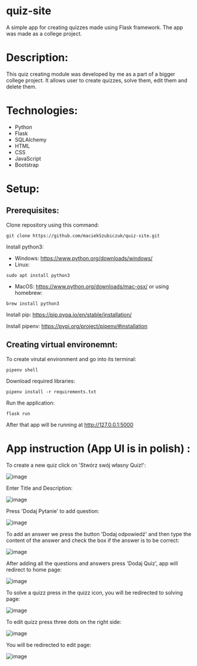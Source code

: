 # quiz-site
A simple app for creating quizzes made using Flask framework. The app was made as a college project.

# Description:
This quiz creating module was developed by me as a part of a bigger college project. It allows user to create quizzes, solve them, edit them and delete them.

# Technologies:
- Python
- Flask
- SQLAlchemy
- HTML
- CSS
- JavaScript
- Bootstrap

# Setup:


## Prerequisites:

Clone repository using this command:
```
git clone https://github.com/maciekSzubiczuk/quiz-site.git
```

Install python3:

* Windows:
https://www.python.org/downloads/windows/
* Linux:
```
sudo apt install python3
```

* MacOS:
https://www.python.org/downloads/mac-osx/
or using homebrew:
```
brew install python3
```

Install pip:
https://pip.pypa.io/en/stable/installation/ 

Install pipenv:
https://pypi.org/project/pipenv/#installation


## Creating virtual environemnt: 

To create virutal environment and go into its terminal:
```
pipenv shell
```

Download required libraries:
```
pipenv install -r requirements.txt
```

Run the application:
```
flask run
```

After that app will be running at http://127.0.0.1:5000

# App instruction (App UI is in polish) :

To create a new quiz click on 'Stwórz swój własny Quiz!':

![image](https://github.com/maciekSzubiczuk/quiz-site/assets/106101693/dfdfa071-0aea-42d3-a340-9ba5372270af)

Enter Title and Description:

![image](https://github.com/maciekSzubiczuk/quiz-site/assets/106101693/10c8f387-6886-4b68-881c-8d697e42c708)


Press 'Dodaj Pytanie' to add question:

![image](https://github.com/maciekSzubiczuk/quiz-site/assets/106101693/9d5d2f66-3c81-4209-b909-cea45149975a)

To add an answer we press the button 'Dodaj odpowiedź' and then type the content of the answer and check the box if the answer is to be correct:

![image](https://github.com/maciekSzubiczuk/quiz-site/assets/106101693/c54a949d-9335-4341-9af2-ab7b96cbefb5)

After adding all the questions and answers press 'Dodaj Quiz', app will redirect to home page:

![image](https://github.com/maciekSzubiczuk/quiz-site/assets/106101693/7ac3989f-46b6-4e91-ba91-41fcff32a270)

To solve a quizz press in the quizz icon, you will be redirected to solving page:

![image](https://github.com/maciekSzubiczuk/quiz-site/assets/106101693/d9bea447-6ba8-483a-bb92-9696472280e7)

To edit quizz press three dots on the right side:

![image](https://github.com/maciekSzubiczuk/quiz-site/assets/106101693/a855c8ed-f375-42b5-b242-ccca2a06beb8)

You will be redirected to edit page:

![image](https://github.com/maciekSzubiczuk/quiz-site/assets/106101693/adfbe443-32a1-4752-a26f-daa002051e8e)
